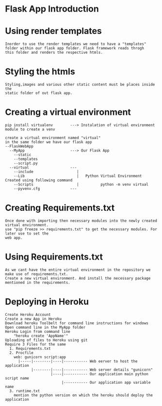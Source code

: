 # Flask App Introduction



# Using render templates
    Inorder to use the render templates we need to have a "templates"
    folder within our flask app folder. Flask framework reads throgh 
    this folder and renders the respective htmls.

# Styling the htmls
    Styling,images and various other static content must be places inside the 
    static folder of out flask app.

# Creating a virtual environment
    pip install virtualenv        ---> Instalation of virtual environment module to create a venv

    create a virtual environment named "virtual"
    in the same folder we have our flask app
    --FlaskWebApp
      --MyApp                     ---> Our Flask App
        --static
        --templates
        --script.py
      --virtual                   ---
        --include                    |
        --Lib                        |   Python Virtual Environment Created using following command
        --Scripts                    |          python -m venv virtual
        --pyvenv.cfg              ---

# Creating Requirements.txt
    Once done with importing then necessary modules into the newly created virtual environment.
    use "pip freeze >> requirements.txt" to get the necessary modules. For later use to set the
    web app.

# Using Requirements.txt
    As we cant have the entire virtual environment in the repository we make use of requirements.txt.
    Create a new virtual environment. And install the necessary package mentioned in the requirements.

# Deploying in Heroku
    Create Heroku Account
    Create a new App in Heroku
    Download heroku Toolbelt for command line instructions for windows
    Open command line in the MyApp folder
    Heroku Login from command line
        "heroku create 'AppName'"
    Uploading of files to Heroku using git
    Require 3 Files for the same 
      1. Requirements.txt
      2. Procfile
        web: gunicorn script:app
          |-----|--------|----|----------- Web eerver to host the application
                |--------|----|----------- Web server details "gunicorn"
                         |----|----------- Our application main python script name  
                              |----------- Our application app variable name
      3. runtime.txt
        mention the python version on which the heroku should deploy the application                        